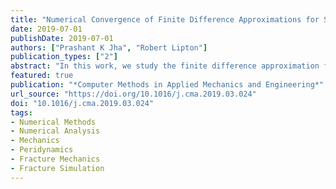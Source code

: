 ```yaml
---
title: "Numerical Convergence of Finite Difference Approximations for State-Based Peridynamic Fracture Models"
date: 2019-07-01
publishDate: 2019-07-01
authors: ["Prashant K Jha", "Robert Lipton"]
publication_types: ["2"]
abstract: "In this work, we study the finite difference approximation for a class of nonlocal fracture models. The nonlocal model is initially elastic but beyond a critical strain the material softens with increasing strain. This model is formulated as a state-based peridynamic model using two potentials: one associated with hydrostatic strain and the other associated with tensile strain. We show that the dynamic evolution is well-posed in the space of Hölder continuous functions $C^{0,\\gamma}$ with Hölder exponent $\\gamma \\in (0, 1]$. Here the length scale of nonlocality is $\\epsilon$, the size of time step is $\\Delta t$ and the mesh size is $h$. The finite difference approximations are seen to converge to the Hölder solution at the rate $C_t \\Delta t + C_s h \\gamma /\\epsilon^2$ where the constants $C_t$ and $C_s$ are independent of the discretization. The semi-discrete approximations are found to be stable with time. We present numerical simulations for crack propagation that computationally verify the theoretically predicted convergence rate. We also present numerical simulations for crack propagation in pre-cracked samples subject to a bending load."
featured: true
publication: "*Computer Methods in Applied Mechanics and Engineering*"
url_source: "https://doi.org/10.1016/j.cma.2019.03.024"
doi: "10.1016/j.cma.2019.03.024"
tags:
- Numerical Methods
- Numerical Analysis
- Mechanics
- Peridynamics
- Fracture Mechanics
- Fracture Simulation
---
```



